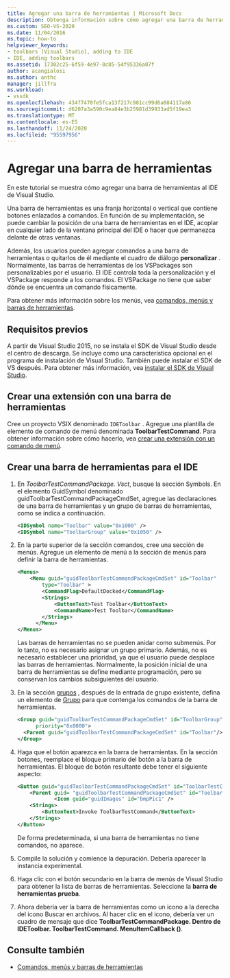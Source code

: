 ```yaml
---
title: Agregar una barra de herramientas | Microsoft Docs
description: Obtenga información sobre cómo agregar una barra de herramientas que contenga botones que estén enlazados a comandos al entorno de desarrollo integrado (IDE) de Visual Studio.
ms.custom: SEO-VS-2020
ms.date: 11/04/2016
ms.topic: how-to
helpviewer_keywords:
- toolbars [Visual Studio], adding to IDE
- IDE, adding toolbars
ms.assetid: 17302c25-6f59-4e97-8c85-54f95336a07f
author: acangialosi
ms.author: anthc
manager: jillfra
ms.workload:
- vssdk
ms.openlocfilehash: 434f7470fe5fca13f217c981cc99d6a884117a86
ms.sourcegitcommit: d6207a3a590c9ea84e3b25981d39933ad5f19ea3
ms.translationtype: MT
ms.contentlocale: es-ES
ms.lasthandoff: 11/24/2020
ms.locfileid: "95597956"
---
```

# <a name="add-a-toolbar"></a>Agregar una barra de herramientas
En este tutorial se muestra cómo agregar una barra de herramientas al IDE de Visual Studio.

 Una barra de herramientas es una franja horizontal o vertical que contiene botones enlazados a comandos. En función de su implementación, se puede cambiar la posición de una barra de herramientas en el IDE, acoplar en cualquier lado de la ventana principal del IDE o hacer que permanezca delante de otras ventanas.

 Además, los usuarios pueden agregar comandos a una barra de herramientas o quitarlos de él mediante el cuadro de diálogo **personalizar** . Normalmente, las barras de herramientas de los VSPackages son personalizables por el usuario. El IDE controla toda la personalización y el VSPackage responde a los comandos. El VSPackage no tiene que saber dónde se encuentra un comando físicamente.

 Para obtener más información sobre los menús, vea [comandos, menús y barras de herramientas](../extensibility/internals/commands-menus-and-toolbars.md).

## <a name="prerequisites"></a>Requisitos previos
 A partir de Visual Studio 2015, no se instala el SDK de Visual Studio desde el centro de descarga. Se incluye como una característica opcional en el programa de instalación de Visual Studio. También puede instalar el SDK de VS después. Para obtener más información, vea [instalar el SDK de Visual Studio](../extensibility/installing-the-visual-studio-sdk.md).

## <a name="create-an-extension-with-a-toolbar"></a>Crear una extensión con una barra de herramientas
 Cree un proyecto VSIX denominado `IDEToolbar` . Agregue una plantilla de elemento de comando de menú denominada **ToolbarTestCommand**. Para obtener información sobre cómo hacerlo, vea [crear una extensión con un comando de menú](../extensibility/creating-an-extension-with-a-menu-command.md).

## <a name="create-a-toolbar-for-the-ide"></a>Crear una barra de herramientas para el IDE

1. En *ToolbarTestCommandPackage. Vsct*, busque la sección Symbols. En el elemento GuidSymbol denominado guidToolbarTestCommandPackageCmdSet, agregue las declaraciones de una barra de herramientas y un grupo de barras de herramientas, como se indica a continuación.

    ```xml
    <IDSymbol name="Toolbar" value="0x1000" />
    <IDSymbol name="ToolbarGroup" value="0x1050" />

    ```

2. En la parte superior de la sección comandos, cree una sección de menús. Agregue un elemento de menú a la sección de menús para definir la barra de herramientas.

    ```xml
    <Menus>
        <Menu guid="guidToolbarTestCommandPackageCmdSet" id="Toolbar"
            type="Toolbar" >
            <CommandFlag>DefaultDocked</CommandFlag>
            <Strings>
                <ButtonText>Test Toolbar</ButtonText>
                <CommandName>Test Toolbar</CommandName>
            </Strings>
          </Menu>
    </Menus>
    ```

     Las barras de herramientas no se pueden anidar como submenús. Por lo tanto, no es necesario asignar un grupo primario. Además, no es necesario establecer una prioridad, ya que el usuario puede desplace las barras de herramientas. Normalmente, la posición inicial de una barra de herramientas se define mediante programación, pero se conservan los cambios subsiguientes del usuario.

3. En la sección [grupos](../extensibility/groups-element.md) , después de la entrada de grupo existente, defina un elemento de [Grupo](../extensibility/group-element.md) para que contenga los comandos de la barra de herramientas.

    ```xml
    <Group guid="guidToolbarTestCommandPackageCmdSet" id="ToolbarGroup"
          priority="0x0000">
      <Parent guid="guidToolbarTestCommandPackageCmdSet" id="Toolbar"/>
    </Group>
    ```

4. Haga que el botón aparezca en la barra de herramientas. En la sección botones, reemplace el bloque primario del botón a la barra de herramientas. El bloque de botón resultante debe tener el siguiente aspecto:

    ```xml
    <Button guid="guidToolbarTestCommandPackageCmdSet" id="ToolbarTestCommandId" priority="0x0100" type="Button">
        <Parent guid= "guidToolbarTestCommandPackageCmdSet" id="ToolbarGroup" />
                <Icon guid="guidImages" id="bmpPic1" />
        <Strings>
            <ButtonText>Invoke ToolbarTestCommand</ButtonText>
        </Strings>
    </Button>
    ```

     De forma predeterminada, si una barra de herramientas no tiene comandos, no aparece.

5. Compile la solución y comience la depuración. Debería aparecer la instancia experimental.

6. Haga clic con el botón secundario en la barra de menús de Visual Studio para obtener la lista de barras de herramientas. Seleccione la **barra de herramientas prueba**.

7. Ahora debería ver la barra de herramientas como un icono a la derecha del icono Buscar en archivos. Al hacer clic en el icono, debería ver un cuadro de mensaje que dice **ToolbarTestCommandPackage. Dentro de IDEToolbar. ToolbarTestCommand. MenuItemCallback ()**.

## <a name="see-also"></a>Consulte también
- [Comandos, menús y barras de herramientas](../extensibility/internals/commands-menus-and-toolbars.md)
